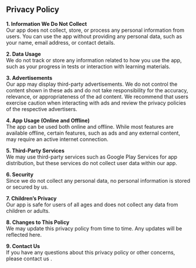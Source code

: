 ## **Privacy Policy**

**1. Information We Do Not Collect**  
Our app does not collect, store, or process any personal information from users. You can use the app without providing any personal data, such as your name, email address, or contact details.

**2. Data Usage**  
We do not track or store any information related to how you use the app, such as your progress in tests or interaction with learning materials.

**3. Advertisements**  
Our app may display third-party advertisements. We do not control the content shown in these ads and do not take responsibility for the accuracy, relevance, or appropriateness of the ad content. We recommend that users exercise caution when interacting with ads and review the privacy policies of the respective advertisers.

**4. App Usage (Online and Offline)**  
The app can be used both online and offline. While most features are available offline, certain features, such as ads and any external content, may require an active internet connection.

**5. Third-Party Services**  
We may use third-party services such as Google Play Services for app distribution, but these services do not collect user data within our app.

**6. Security**  
Since we do not collect any personal data, no personal information is stored or secured by us.

**7. Children’s Privacy**  
Our app is safe for users of all ages and does not collect any data from children or adults.

**8. Changes to This Policy**  
We may update this privacy policy from time to time. Any updates will be reflected here.

**9. Contact Us**  
If you have any questions about this privacy policy or other concerns, please contact us .
